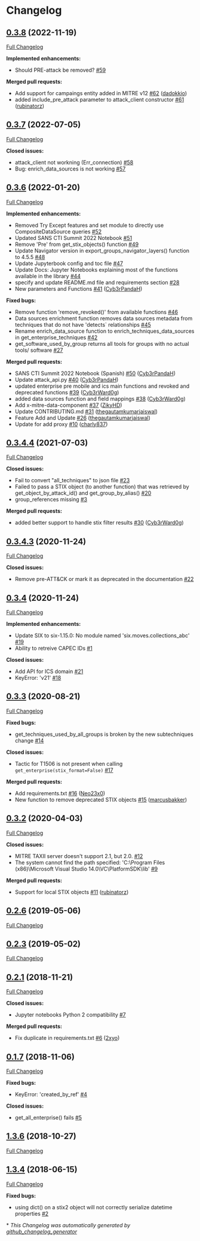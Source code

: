 # Changelog

## [0.3.8](https://github.com/OTRF/ATTACK-Python-Client/tree/0.3.8) (2022-11-19)

[Full Changelog](https://github.com/OTRF/ATTACK-Python-Client/compare/0.3.7...0.3.8)

**Implemented enhancements:**

- Should PRE-attack be removed? [\#59](https://github.com/OTRF/ATTACK-Python-Client/issues/59)

**Merged pull requests:**

- Add support for campaings entity added in MITRE v12 [\#62](https://github.com/OTRF/ATTACK-Python-Client/pull/62) ([dadokkio](https://github.com/dadokkio))
- added include\_pre\_attack parameter to attack\_client constructor [\#61](https://github.com/OTRF/ATTACK-Python-Client/pull/61) ([rubinatorz](https://github.com/rubinatorz))

## [0.3.7](https://github.com/OTRF/ATTACK-Python-Client/tree/0.3.7) (2022-07-05)

[Full Changelog](https://github.com/OTRF/ATTACK-Python-Client/compare/0.3.6...0.3.7)

**Closed issues:**

- attack\_client not workning \(Err\_connection\) [\#58](https://github.com/OTRF/ATTACK-Python-Client/issues/58)
- Bug: enrich\_data\_sources is not working [\#57](https://github.com/OTRF/ATTACK-Python-Client/issues/57)

## [0.3.6](https://github.com/OTRF/ATTACK-Python-Client/tree/0.3.6) (2022-01-20)

[Full Changelog](https://github.com/OTRF/ATTACK-Python-Client/compare/0.3.4.4...0.3.6)

**Implemented enhancements:**

- Removed Try Except features and set module to directly use CompositeDataSource queries [\#52](https://github.com/OTRF/ATTACK-Python-Client/issues/52)
- Updated SANS CTI Summit 2022 Notebook [\#51](https://github.com/OTRF/ATTACK-Python-Client/issues/51)
- Remove 'Pre' from get\_stix\_objects\(\) function [\#49](https://github.com/OTRF/ATTACK-Python-Client/issues/49)
- Update Navigator version in export\_groups\_navigator\_layers\(\) function to 4.5.5 [\#48](https://github.com/OTRF/ATTACK-Python-Client/issues/48)
- Update Jupyterbook config and toc file [\#47](https://github.com/OTRF/ATTACK-Python-Client/issues/47)
- Update Docs: Jupyter Notebooks explaining most of the functions available in the library [\#44](https://github.com/OTRF/ATTACK-Python-Client/issues/44)
- specify and update README.md file and requirements section [\#28](https://github.com/OTRF/ATTACK-Python-Client/issues/28)
- New parameters and Functions [\#41](https://github.com/OTRF/ATTACK-Python-Client/pull/41) ([Cyb3rPandaH](https://github.com/Cyb3rPandaH))

**Fixed bugs:**

- Remove function 'remove\_revoked\(\)' from available functions [\#46](https://github.com/OTRF/ATTACK-Python-Client/issues/46)
- Data sources enrichment function removes data sources metadata from techniques that do not have 'detects` relationships [\#45](https://github.com/OTRF/ATTACK-Python-Client/issues/45)
- Rename enrich\_data\_source function to enrich\_techniques\_data\_sources in get\_enterprise\_techniques [\#42](https://github.com/OTRF/ATTACK-Python-Client/issues/42)
- get\_software\_used\_by\_group returns all tools for groups with no actual tools/ software [\#27](https://github.com/OTRF/ATTACK-Python-Client/issues/27)

**Merged pull requests:**

- SANS CTI Summit 2022 Notebook \(Spanish\) [\#50](https://github.com/OTRF/ATTACK-Python-Client/pull/50) ([Cyb3rPandaH](https://github.com/Cyb3rPandaH))
- Update attack\_api.py [\#40](https://github.com/OTRF/ATTACK-Python-Client/pull/40) ([Cyb3rPandaH](https://github.com/Cyb3rPandaH))
- updated enterprise pre mobile and ics main functions and revoked and deprecated functions [\#39](https://github.com/OTRF/ATTACK-Python-Client/pull/39) ([Cyb3rWard0g](https://github.com/Cyb3rWard0g))
- added data sources function and field mappings [\#38](https://github.com/OTRF/ATTACK-Python-Client/pull/38) ([Cyb3rWard0g](https://github.com/Cyb3rWard0g))
- Add x-mitre-data-component [\#37](https://github.com/OTRF/ATTACK-Python-Client/pull/37) ([ZikyHD](https://github.com/ZikyHD))
- Update CONTRIBUTING.md [\#31](https://github.com/OTRF/ATTACK-Python-Client/pull/31) ([thegautamkumarjaiswal](https://github.com/thegautamkumarjaiswal))
- Feature Add and Update [\#26](https://github.com/OTRF/ATTACK-Python-Client/pull/26) ([thegautamkumarjaiswal](https://github.com/thegautamkumarjaiswal))
- Update for add proxy [\#10](https://github.com/OTRF/ATTACK-Python-Client/pull/10) ([charly837](https://github.com/charly837))

## [0.3.4.4](https://github.com/OTRF/ATTACK-Python-Client/tree/0.3.4.4) (2021-07-03)

[Full Changelog](https://github.com/OTRF/ATTACK-Python-Client/compare/0.3.4.3...0.3.4.4)

**Closed issues:**

- Fail to convert "all\_techniques" to json file [\#23](https://github.com/OTRF/ATTACK-Python-Client/issues/23)
- Failed to pass a STIX object \(to another function\) that was retrieved by get\_object\_by\_attack\_id\(\) and get\_group\_by\_alias\(\) [\#20](https://github.com/OTRF/ATTACK-Python-Client/issues/20)
- group\_references missing [\#3](https://github.com/OTRF/ATTACK-Python-Client/issues/3)

**Merged pull requests:**

- added better support to handle stix filter results [\#30](https://github.com/OTRF/ATTACK-Python-Client/pull/30) ([Cyb3rWard0g](https://github.com/Cyb3rWard0g))

## [0.3.4.3](https://github.com/OTRF/ATTACK-Python-Client/tree/0.3.4.3) (2020-11-24)

[Full Changelog](https://github.com/OTRF/ATTACK-Python-Client/compare/0.3.4...0.3.4.3)

**Closed issues:**

- Remove pre-ATT&CK or mark it as deprecated in the documentation [\#22](https://github.com/OTRF/ATTACK-Python-Client/issues/22)

## [0.3.4](https://github.com/OTRF/ATTACK-Python-Client/tree/0.3.4) (2020-11-24)

[Full Changelog](https://github.com/OTRF/ATTACK-Python-Client/compare/0.3.3...0.3.4)

**Implemented enhancements:**

- Update SIX to six-1.15.0: No module named 'six.moves.collections\_abc' [\#19](https://github.com/OTRF/ATTACK-Python-Client/issues/19)
- Ability to retreive CAPEC IDs [\#1](https://github.com/OTRF/ATTACK-Python-Client/issues/1)

**Closed issues:**

- Add API for ICS domain [\#21](https://github.com/OTRF/ATTACK-Python-Client/issues/21)
- KeyError: 'v21' [\#18](https://github.com/OTRF/ATTACK-Python-Client/issues/18)

## [0.3.3](https://github.com/OTRF/ATTACK-Python-Client/tree/0.3.3) (2020-08-21)

[Full Changelog](https://github.com/OTRF/ATTACK-Python-Client/compare/0.3.2...0.3.3)

**Fixed bugs:**

- get\_techniques\_used\_by\_all\_groups is broken by the new subtechniques change [\#14](https://github.com/OTRF/ATTACK-Python-Client/issues/14)

**Closed issues:**

- Tactic for T1506 is not present when calling `get_enterprise(stix_format=False)` [\#17](https://github.com/OTRF/ATTACK-Python-Client/issues/17)

**Merged pull requests:**

- Add requirements.txt [\#16](https://github.com/OTRF/ATTACK-Python-Client/pull/16) ([Neo23x0](https://github.com/Neo23x0))
- New function to remove deprecated STIX objects [\#15](https://github.com/OTRF/ATTACK-Python-Client/pull/15) ([marcusbakker](https://github.com/marcusbakker))

## [0.3.2](https://github.com/OTRF/ATTACK-Python-Client/tree/0.3.2) (2020-04-03)

[Full Changelog](https://github.com/OTRF/ATTACK-Python-Client/compare/0.2.6...0.3.2)

**Closed issues:**

- MITRE TAXII server doesn't support 2.1, but 2.0. [\#12](https://github.com/OTRF/ATTACK-Python-Client/issues/12)
- The system cannot find the path specified: 'C:\\Program Files \(x86\)\\Microsoft Visual Studio 14.0\\VC\\PlatformSDK\\lib' [\#9](https://github.com/OTRF/ATTACK-Python-Client/issues/9)

**Merged pull requests:**

- Support for local STIX objects [\#11](https://github.com/OTRF/ATTACK-Python-Client/pull/11) ([rubinatorz](https://github.com/rubinatorz))

## [0.2.6](https://github.com/OTRF/ATTACK-Python-Client/tree/0.2.6) (2019-05-06)

[Full Changelog](https://github.com/OTRF/ATTACK-Python-Client/compare/0.2.3...0.2.6)

## [0.2.3](https://github.com/OTRF/ATTACK-Python-Client/tree/0.2.3) (2019-05-02)

[Full Changelog](https://github.com/OTRF/ATTACK-Python-Client/compare/0.2.1...0.2.3)

## [0.2.1](https://github.com/OTRF/ATTACK-Python-Client/tree/0.2.1) (2018-11-21)

[Full Changelog](https://github.com/OTRF/ATTACK-Python-Client/compare/0.1.7...0.2.1)

**Closed issues:**

-  Jupyter notebooks Python 2 compatibility  [\#7](https://github.com/OTRF/ATTACK-Python-Client/issues/7)

**Merged pull requests:**

- Fix duplicate in requirements.txt [\#6](https://github.com/OTRF/ATTACK-Python-Client/pull/6) ([2xyo](https://github.com/2xyo))

## [0.1.7](https://github.com/OTRF/ATTACK-Python-Client/tree/0.1.7) (2018-11-06)

[Full Changelog](https://github.com/OTRF/ATTACK-Python-Client/compare/1.3.6...0.1.7)

**Fixed bugs:**

- KeyError: 'created\_by\_ref' [\#4](https://github.com/OTRF/ATTACK-Python-Client/issues/4)

**Closed issues:**

- get\_all\_enterprise\(\) fails [\#5](https://github.com/OTRF/ATTACK-Python-Client/issues/5)

## [1.3.6](https://github.com/OTRF/ATTACK-Python-Client/tree/1.3.6) (2018-10-27)

[Full Changelog](https://github.com/OTRF/ATTACK-Python-Client/compare/1.3.4...1.3.6)

## [1.3.4](https://github.com/OTRF/ATTACK-Python-Client/tree/1.3.4) (2018-06-15)

[Full Changelog](https://github.com/OTRF/ATTACK-Python-Client/compare/1479ef0fade015ad1ae522d4a1e91c5fe683a036...1.3.4)

**Fixed bugs:**

- using dict\(\) on a stix2 object will not correctly serialize datetime properties [\#2](https://github.com/OTRF/ATTACK-Python-Client/issues/2)



\* *This Changelog was automatically generated by [github_changelog_generator](https://github.com/github-changelog-generator/github-changelog-generator)*
